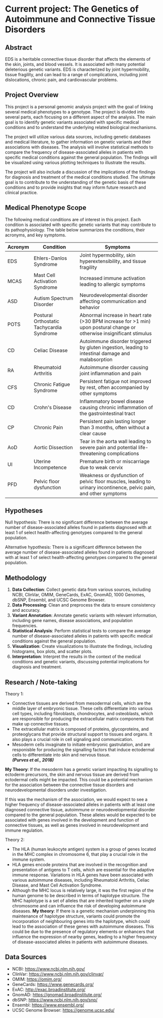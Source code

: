 # Current project: The Genetics of Autoimmune and Connective Tissue Disorders  
  
## Abstract
EDS is a heritable connective tissue disorder that affects the elements of the skin, joints, and blood vessels. It is associated with many potential deleterious genetic variants. EDS is characterized by joint hypermobility, tissue fragility, and can lead to a range of complications, including joint dislocations, chronic pain, and cardiovascular problems. 

## Project Overview

This project is a personal genomic analysis project with the goal of linking several medical phenotypes to a genotype. The project is divided into several parts, each focusing on a different aspect of the analysis. The main goal is to identify genetic variants associated with specific medical conditions and to understand the underlying related biological mechanisms.   

The project will utilize various data sources, including genetic databases and medical literature, to gather information on genetic variants and their associations with diseases. The analysis will involve statistical methods to compare the frequency of disease-associated alleles in patients with specific medical conditions against the general population. The findings will be visualized using various plotting techniques to illustrate the results.

The project will also include a discussion of the implications of the findings for diagnosis and treatment of the medical conditions studied. The ultimate goal is to contribute to the understanding of the genetic basis of these conditions and to provide insights that may inform future research and clinical practice.

## Medical Phenotype Scope
The following medical conditions are of interest in this project. Each condition is associated with specific genetic variants that may contribute to its pathophysiology. The table below summarizes the conditions, their acronyms, and key symptoms.

Acronym | Condition | Symptoms
--- | --- | ---
EDS | Ehlers-Danlos Syndrome | Joint hypermobility, skin hyperextensibility, and tissue fragility
MCAS | Mast Cell Activation Syndrome | Increased immune activation leading to allergic symptoms
ASD | Autism Spectrum Disorder | Neurodevelopmental disorder affecting communication and behavior
POTS | Postural Orthostatic Tachycardia Syndrome | Abnormal increase in heart rate (>30 BPM increase for >1 min) upon postural change or otherwise insignificant stimulus
CD | Celiac Disease | Autoimmune disorder triggered by gluten ingestion, leading to intestinal damage and malabsorption
RA | Rheumatoid Arthritis | Autoimmune disorder causing joint inflammation and pain
CFS | Chronic Fatigue Syndrome | Persistent fatigue not improved by rest, often accompanied by other symptoms
CD | Crohn's Disease | Inflammatory bowel disease causing chronic inflammation of the gastrointestinal tract
CP | Chronic Pain | Persistent pain lasting longer than 3 months, often without a clear cause
AoD | Aortic Dissection | Tear in the aorta wall leading to severe pain and potential life-threatening complications
UI | Uterine Incompetence | Premature birth or miscarriage due to weak cervix
PFD | Pelvic floor dysfunction | Weakness or dysfunction of pelvic floor muscles, leading to urinary incontinence, pelvic pain, and other symptoms

## Hypotheses
Null hypothesis: There is no significant difference between the average number of disease-associated alleles found in patients diagnosed with at least 1 of select health-affecting genotypes compared to the general population.

Alternative hypothesis: There is a significant difference between the average number of disease-associated alleles found in patients diagnosed with at least 1 of select health-affecting genotypes compared to the general population.

## Methodology
1. **Data Collection**: Collect genetic data from various sources, including NCBI, ClinVar, OMIM, GeneCards, ExAC, GnomAD, 1000 Genomes, dbSNP, Ensembl, and UCSC Genome Browser.
2. **Data Processing**: Clean and preprocess the data to ensure consistency and accuracy.
3. **Variant Annotation**: Annotate genetic variants with relevant information, including gene names, disease associations, and population frequencies.
4. **Statistical Analysis**: Perform statistical tests to compare the average number of disease-associated alleles in patients with specific medical conditions against the general population.
5. **Visualization**: Create visualizations to illustrate the findings, including histograms, box plots, and scatter plots.
6. **Interpretation**: Interpret the results in the context of the medical conditions and genetic variants, discussing potential implications for diagnosis and treatment.

## Research / Note-taking

Theory 1:
- Connective tissues are derived from mesodermal cells, which are the middle layer of embryonic tissue. These cells differentiate into various cell types, including fibroblasts, chondrocytes, and osteoblasts, which are responsible for producing the extracellular matrix components that make up connective tissues.
- The extracellular matrix is composed of proteins, glycoproteins, and proteoglycans that provide structural support to tissues and organs. It also plays a crucial role in cell signaling and communication.
- Mesoderm cells invaginate to initiate embryonic gastrulation, and are responisble for producing the signalling factors that induce ectodermal cells to differentiate into skin and nervous tissue.  
___(Purves et al., 2018)___  
  
**My Theory**: If the mesoderm has a genetic variant impacting its signalling to ectoderm precursors, the skin and nervous tissue are derived from ectodermal cells might be impacted. This could be a potential mechanism for the association between the connective tissue disorders and neurodevelopmental disorders under investigation.

If this was the mechanism of the association, we would expect to see a higher frequency of disease-associated alleles in patients with at least one diagnosed connective tissue, autoimmune or neurodevelopmental disorder compared to the general population. These alleles would be expected to be associated with genes involved in the development and function of connective tissues, as well as genes involved in neurodevelopment and immune regulation.

Theory 2:
- The HLA (human leukocyte antigen) system is a group of genes located in the MHC complex in chromosome 6, that play a crucial role in the immune system. 
- HLA genes encode proteins that are involved in the recognition and presentation of antigens to T cells, which are essential for the adaptive immune response. Variations in HLA genes have been associated with various autoimmune diseases, including Rheumatoid Arthritis, Celiac Disease, and Mast Cell Activation Syndrome. 
- Although the MHC locus is relatively large, it was the first region of the human genome to be described in terms of haplotype structure. The MHC haplotype is a set of alleles that are inherited together on a single chromosome and can influence the risk of developing autoimmune diseases.
**My theory**: If there is a genetic mechanism underpinning this maintenance of haplotype structure, variants could promote the incorporation of neighbouring genes into the haplotype, which could lead to the association of these genes with autoimmune diseases. This could be due to the presence of regulatory elements or enhancers that influence the expression of nearby genes, leading to a higher frequency of disease-associated alleles in patients with autoimmune diseases.

## Data Sources
- NCBI: https://www.ncbi.nlm.nih.gov/
- ClinVar: https://www.ncbi.nlm.nih.gov/clinvar/
- OMIM: https://omim.org/
- GeneCards: https://www.genecards.org/
- ExAC: http://exac.broadinstitute.org/
- GnomAD: https://gnomad.broadinstitute.org/
- dbSNP: https://www.ncbi.nlm.nih.gov/snp/
- Ensembl: https://www.ensembl.org/
- UCSC Genome Browser: https://genome.ucsc.edu/

